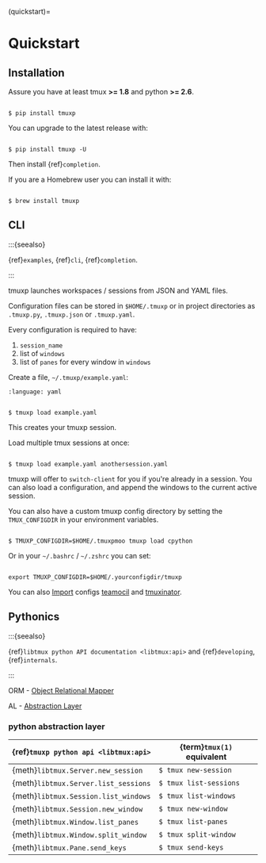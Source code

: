 (quickstart)=

# Quickstart

## Installation

Assure you have at least tmux **>= 1.8** and python **>= 2.6**.

```{code-block} bash

$ pip install tmuxp

```

You can upgrade to the latest release with:

```{code-block} bash

$ pip install tmuxp -U

```

Then install {ref}`completion`.

If you are a Homebrew user you can install it with:

```{code-block} bash

$ brew install tmuxp

```

## CLI

:::{seealso}

{ref}`examples`, {ref}`cli`, {ref}`completion`.

:::

tmuxp launches workspaces / sessions from JSON and YAML files.

Configuration files can be stored in `$HOME/.tmuxp` or in project
directories as `.tmuxp.py`, `.tmuxp.json` or `.tmuxp.yaml`.

Every configuration is required to have:

1. `session_name`
2. list of `windows`
3. list of `panes` for every window in `windows`

Create a file, `~/.tmuxp/example.yaml`:

```{literalinclude} ../examples/2-pane-vertical.yaml
:language: yaml

```

```{code-block} bash

$ tmuxp load example.yaml

```

This creates your tmuxp session.

Load multiple tmux sessions at once:

```{code-block} bash

$ tmuxp load example.yaml anothersession.yaml

```

tmuxp will offer to `switch-client` for you if you're already in a
session. You can also load a configuration, and append the windows to
the current active session.

You can also have a custom tmuxp config directory by setting the
`TMUX_CONFIGDIR` in your environment variables.

```{code-block} bash

$ TMUXP_CONFIGDIR=$HOME/.tmuxpmoo tmuxp load cpython

```

Or in your `~/.bashrc` / `~/.zshrc` you can set:

```{code-block} bash

export TMUXP_CONFIGDIR=$HOME/.yourconfigdir/tmuxp

```

You can also [Import][import] configs [teamocil][teamocil] and [tmuxinator][tmuxinator].

## Pythonics

:::{seealso}

{ref}`libtmux python API documentation <libtmux:api>` and {ref}`developing`,
{ref}`internals`.

:::

ORM - [Object Relational Mapper][object relational mapper]

AL - [Abstraction Layer][abstraction layer]

### python abstraction layer

| {ref}`tmuxp python api <libtmux:api>` | {term}`tmux(1)` equivalent |
| ------------------------------------- | -------------------------- |
| {meth}`libtmux.Server.new_session`    | `$ tmux new-session`       |
| {meth}`libtmux.Server.list_sessions`  | `$ tmux list-sessions`     |
| {meth}`libtmux.Session.list_windows`  | `$ tmux list-windows`      |
| {meth}`libtmux.Session.new_window`    | `$ tmux new-window`        |
| {meth}`libtmux.Window.list_panes`     | `$ tmux list-panes`        |
| {meth}`libtmux.Window.split_window`   | `$ tmux split-window`      |
| {meth}`libtmux.Pane.send_keys`        | `$ tmux send-keys`         |

[import]: http://tmuxp.git-pull.com/cli.html#import

[tmuxinator]: https://github.com/aziz/tmuxinator

[teamocil]: https://github.com/remiprev/teamocil

[abstraction layer]: http://en.wikipedia.org/wiki/Abstraction_layer

[object relational mapper]: http://en.wikipedia.org/wiki/Object-relational_mapping


